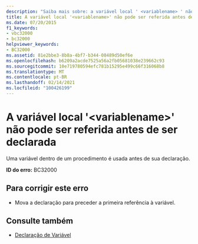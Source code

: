 ```yaml
---
description: "Saiba mais sobre: a variável local ' <variablename> ' não pode ser referenciada antes de ser declarada"
title: A variável local '<variablename>' não pode ser referida antes de ser declarada
ms.date: 07/20/2015
f1_keywords:
- vbc32000
- bc32000
helpviewer_keywords:
- BC32000
ms.assetid: 81e2bbe3-8b8a-4bf7-b344-08489d50ef6e
ms.openlocfilehash: b6209a2acde7525a56a2fb05681038e239662c93
ms.sourcegitcommit: 10e719780594efc781b15295e499c66f316068b8
ms.translationtype: MT
ms.contentlocale: pt-BR
ms.lasthandoff: 02/14/2021
ms.locfileid: "100426199"
---
```

# <a name="local-variable-variablename-cannot-be-referred-to-before-it-is-declared"></a>A variável local '\<variablename>' não pode ser referida antes de ser declarada

Uma variável dentro de um procedimento é usada antes de sua declaração.  
  
 **ID do erro:** BC32000  
  
## <a name="to-correct-this-error"></a>Para corrigir este erro  
  
- Mova a declaração para preceder a primeira referência à variável.  
  
## <a name="see-also"></a>Consulte também

- [Declaração de Variável](../programming-guide/language-features/variables/variable-declaration.md)
